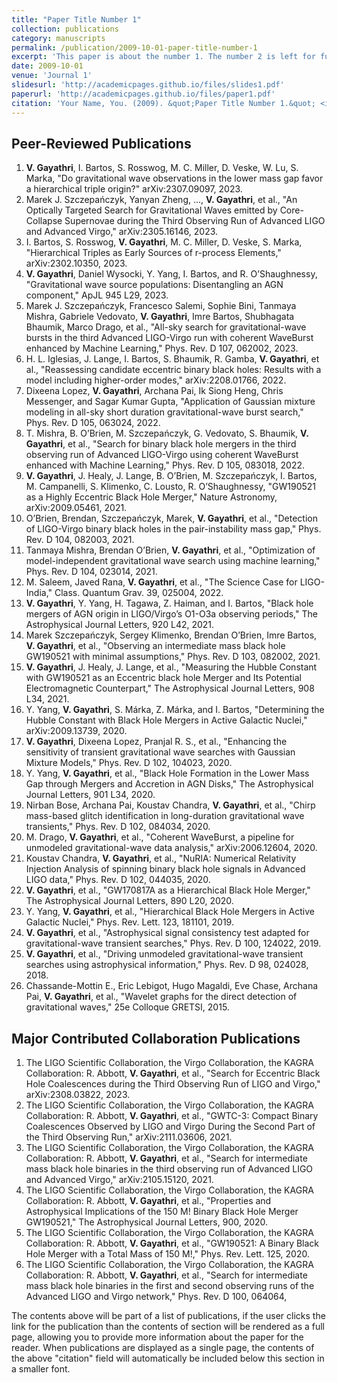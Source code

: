 ```yaml
---
title: "Paper Title Number 1"
collection: publications
category: manuscripts
permalink: /publication/2009-10-01-paper-title-number-1
excerpt: 'This paper is about the number 1. The number 2 is left for future work.'
date: 2009-10-01
venue: 'Journal 1'
slidesurl: 'http://academicpages.github.io/files/slides1.pdf'
paperurl: 'http://academicpages.github.io/files/paper1.pdf'
citation: 'Your Name, You. (2009). &quot;Paper Title Number 1.&quot; <i>Journal 1</i>. 1(1).'
---
```

## **Peer-Reviewed Publications**

1. **V. Gayathri**, I. Bartos, S. Rosswog, M. C. Miller, D. Veske, W. Lu, S. Marka, "Do gravitational wave observations in the lower mass gap favor a hierarchical triple origin?" arXiv:2307.09097, 2023.
2. Marek J. Szczepańczyk, Yanyan Zheng, ..., **V. Gayathri**, et al., "An Optically Targeted Search for Gravitational Waves emitted by Core-Collapse Supernovae during the Third Observing Run of Advanced LIGO and Advanced Virgo," arXiv:2305.16146, 2023.
3. I. Bartos, S. Rosswog, **V. Gayathri**, M. C. Miller, D. Veske, S. Marka, "Hierarchical Triples as Early Sources of r-process Elements," arXiv:2302.10350, 2023.
4. **V. Gayathri**, Daniel Wysocki, Y. Yang, I. Bartos, and R. O’Shaughnessy, "Gravitational wave source populations: Disentangling an AGN component," ApJL 945 L29, 2023.
5. Marek J. Szczepańczyk, Francesco Salemi, Sophie Bini, Tanmaya Mishra, Gabriele Vedovato, **V. Gayathri**, Imre Bartos, Shubhagata Bhaumik, Marco Drago, et al., "All-sky search for gravitational-wave bursts in the third Advanced LIGO-Virgo run with coherent WaveBurst enhanced by Machine Learning," Phys. Rev. D 107, 062002, 2023.
6. H. L. Iglesias, J. Lange, I. Bartos, S. Bhaumik, R. Gamba, **V. Gayathri**, et al., "Reassessing candidate eccentric binary black holes: Results with a model including higher-order modes," arXiv:2208.01766, 2022.
7. Dixeena Lopez, **V. Gayathri**, Archana Pai, Ik Siong Heng, Chris Messenger, and Sagar Kumar Gupta, "Application of Gaussian mixture modeling in all-sky short duration gravitational-wave burst search," Phys. Rev. D 105, 063024, 2022.
8. T. Mishra, B. O’Brien, M. Szczepańczyk, G. Vedovato, S. Bhaumik, **V. Gayathri**, et al., "Search for binary black hole mergers in the third observing run of Advanced LIGO-Virgo using coherent WaveBurst enhanced with Machine Learning," Phys. Rev. D 105, 083018, 2022.
9. **V. Gayathri**, J. Healy, J. Lange, B. O’Brien, M. Szczepańczyk, I. Bartos, M. Campanelli, S. Klimenko, C. Lousto, R. O’Shaughnessy, "GW190521 as a Highly Eccentric Black Hole Merger," Nature Astronomy, arXiv:2009.05461, 2021.
10. O’Brien, Brendan, Szczepańczyk, Marek, **V. Gayathri**, et al., "Detection of LIGO-Virgo binary black holes in the pair-instability mass gap," Phys. Rev. D 104, 082003, 2021.
11. Tanmaya Mishra, Brendan O’Brien, **V. Gayathri**, et al., "Optimization of model-independent gravitational wave search using machine learning," Phys. Rev. D 104, 023014, 2021.
12. M. Saleem, Javed Rana, **V. Gayathri**, et al., "The Science Case for LIGO-India," Class. Quantum Grav. 39, 025004, 2022.
13. **V. Gayathri**, Y. Yang, H. Tagawa, Z. Haiman, and I. Bartos, "Black hole mergers of AGN origin in LIGO/Virgo’s O1-O3a observing periods," The Astrophysical Journal Letters, 920 L42, 2021.
14. Marek Szczepańczyk, Sergey Klimenko, Brendan O’Brien, Imre Bartos, **V. Gayathri**, et al., "Observing an intermediate mass black hole GW190521 with minimal assumptions," Phys. Rev. D 103, 082002, 2021.
15. **V. Gayathri**, J. Healy, J. Lange, et al., "Measuring the Hubble Constant with GW190521 as an Eccentric black hole Merger and Its Potential Electromagnetic Counterpart," The Astrophysical Journal Letters, 908 L34, 2021.
16. Y. Yang, **V. Gayathri**, S. Márka, Z. Márka, and I. Bartos, "Determining the Hubble Constant with Black Hole Mergers in Active Galactic Nuclei," arXiv:2009.13739, 2020.
17. **V. Gayathri**, Dixeena Lopez, Pranjal R. S., et al., "Enhancing the sensitivity of transient gravitational wave searches with Gaussian Mixture Models," Phys. Rev. D 102, 104023, 2020.
18. Y. Yang, **V. Gayathri**, et al., "Black Hole Formation in the Lower Mass Gap through Mergers and Accretion in AGN Disks," The Astrophysical Journal Letters, 901 L34, 2020.
19. Nirban Bose, Archana Pai, Koustav Chandra, **V. Gayathri**, et al., "Chirp mass-based glitch identification in long-duration gravitational wave transients," Phys. Rev. D 102, 084034, 2020.
20. M. Drago, **V. Gayathri**, et al., "Coherent WaveBurst, a pipeline for unmodeled gravitational-wave data analysis," arXiv:2006.12604, 2020.
21. Koustav Chandra, **V. Gayathri**, et al., "NuRIA: Numerical Relativity Injection Analysis of spinning binary black hole signals in Advanced LIGO data," Phys. Rev. D 102, 044035, 2020.
22. **V. Gayathri**, et al., "GW170817A as a Hierarchical Black Hole Merger," The Astrophysical Journal Letters, 890 L20, 2020.
23. Y. Yang, **V. Gayathri**, et al., "Hierarchical Black Hole Mergers in Active Galactic Nuclei," Phys. Rev. Lett. 123, 181101, 2019.
24. **V. Gayathri**, et al., "Astrophysical signal consistency test adapted for gravitational-wave transient searches," Phys. Rev. D 100, 124022, 2019.
25. **V. Gayathri**, et al., "Driving unmodeled gravitational-wave transient searches using astrophysical information," Phys. Rev. D 98, 024028, 2018.
26. Chassande-Mottin E., Eric Lebigot, Hugo Magaldi, Eve Chase, Archana Pai, **V. Gayathri**, et al., "Wavelet graphs for the direct detection of gravitational waves," 25e Colloque GRETSI, 2015.

## **Major Contributed Collaboration Publications**

1. The LIGO Scientific Collaboration, the Virgo Collaboration, the KAGRA Collaboration: R. Abbott, **V. Gayathri**, et al., "Search for Eccentric Black Hole Coalescences during the Third Observing Run of LIGO and Virgo," arXiv:2308.03822, 2023.
2. The LIGO Scientific Collaboration, the Virgo Collaboration, the KAGRA Collaboration: R. Abbott, **V. Gayathri**, et al., "GWTC-3: Compact Binary Coalescences Observed by LIGO and Virgo During the Second Part of the Third Observing Run," arXiv:2111.03606, 2021.
3. The LIGO Scientific Collaboration, the Virgo Collaboration, the KAGRA Collaboration: R. Abbott, **V. Gayathri**, et al., "Search for intermediate mass black hole binaries in the third observing run of Advanced LIGO and Advanced Virgo," arXiv:2105.15120, 2021.
4. The LIGO Scientific Collaboration, the Virgo Collaboration, the KAGRA Collaboration: R. Abbott, **V. Gayathri**, et al., "Properties and Astrophysical Implications of the 150 M! Binary Black Hole Merger GW190521," The Astrophysical Journal Letters, 900, 2020.
5. The LIGO Scientific Collaboration, the Virgo Collaboration, the KAGRA Collaboration: R. Abbott, **V. Gayathri**, et al., "GW190521: A Binary Black Hole Merger with a Total Mass of 150 M!," Phys. Rev. Lett. 125, 2020.
6. The LIGO Scientific Collaboration, the Virgo Collaboration, the KAGRA Collaboration: R. Abbott, **V. Gayathri**, et al., "Search for intermediate mass black hole binaries in the first and second observing runs of the Advanced LIGO and Virgo network," Phys. Rev. D 100, 064064,


The contents above will be part of a list of publications, if the user clicks the link for the publication than the contents of section will be rendered as a full page, allowing you to provide more information about the paper for the reader. When publications are displayed as a single page, the contents of the above "citation" field will automatically be included below this section in a smaller font.
